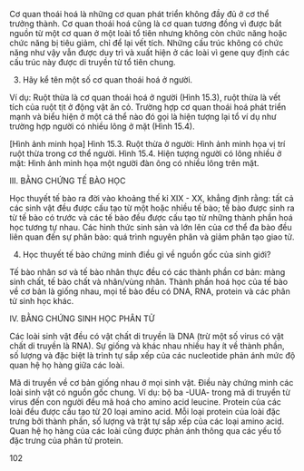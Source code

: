 Cơ quan thoái hoá là những cơ quan phát triển không đầy đủ ở cơ thể trưởng thành. Cơ quan thoái hoá cũng là cơ quan tương đồng vì được bắt nguồn từ một cơ quan ở một loài tổ tiên nhưng không còn chức năng hoặc chức năng bị tiêu giảm, chỉ để lại vết tích. Những cấu trúc không có chức năng như vậy vẫn được duy trì và xuất hiện ở các loài vì gene quy định các cấu trúc này được di truyền từ tổ tiên chung.

3. Hãy kể tên một số cơ quan thoái hoá ở người.

Ví dụ: Ruột thừa là cơ quan thoái hoá ở người (Hình 15.3), ruột thừa là vết tích của ruột tịt ở động vật ăn cỏ. Trường hợp cơ quan thoái hoá phát triển mạnh và biểu hiện ở một cá thể nào đó gọi là hiện tượng lại tổ ví dụ như trường hợp người có nhiều lông ở mặt (Hình 15.4).

[Hình ảnh minh họa]
Hình 15.3. Ruột thừa ở người: Hình ảnh minh họa vị trí ruột thừa trong cơ thể người.
Hình 15.4. Hiện tượng người có lông nhiều ở mặt: Hình ảnh minh họa một người đàn ông có nhiều lông trên mặt.

III. BẰNG CHỨNG TẾ BÀO HỌC

Học thuyết tế bào ra đời vào khoảng thế kỉ XIX - XX, khẳng định rằng: tất cả các sinh vật đều được cấu tạo từ một hoặc nhiều tế bào; tế bào được sinh ra từ tế bào có trước và các tế bào đều được cấu tạo từ những thành phần hoá học tương tự nhau. Các hình thức sinh sản và lớn lên của cơ thể đa bào đều liên quan đến sự phân bào: quá trình nguyên phân và giảm phân tạo giao tử.

4. Học thuyết tế bào chứng minh điều gì về nguồn gốc của sinh giới?

Tế bào nhân sơ và tế bào nhân thực đều có các thành phần cơ bản: màng sinh chất, tế bào chất và nhân/vùng nhân. Thành phần hoá học của tế bào về cơ bản là giống nhau, mọi tế bào đều có DNA, RNA, protein và các phân tử sinh học khác.

IV. BẰNG CHỨNG SINH HỌC PHÂN TỬ

Các loài sinh vật đều có vật chất di truyền là DNA (trừ một số virus có vật chất di truyền là RNA). Sự giống và khác nhau nhiều hay ít về thành phần, số lượng và đặc biệt là trình tự sắp xếp của các nucleotide phản ánh mức độ quan hệ họ hàng giữa các loài.

Mã di truyền về cơ bản giống nhau ở mọi sinh vật. Điều này chứng minh các loài sinh vật có nguồn gốc chung. Ví dụ: bộ ba -UUA- trong mã di truyền từ virus đến con người đều mã hoá cho amino acid leucine. Protein của các loài đều được cấu tạo từ 20 loại amino acid. Mỗi loại protein của loài đặc trưng bởi thành phần, số lượng và trật tự sắp xếp của các loại amino acid. Quan hệ họ hàng của các loài cũng được phản ánh thông qua các yếu tố đặc trưng của phân tử protein.

102